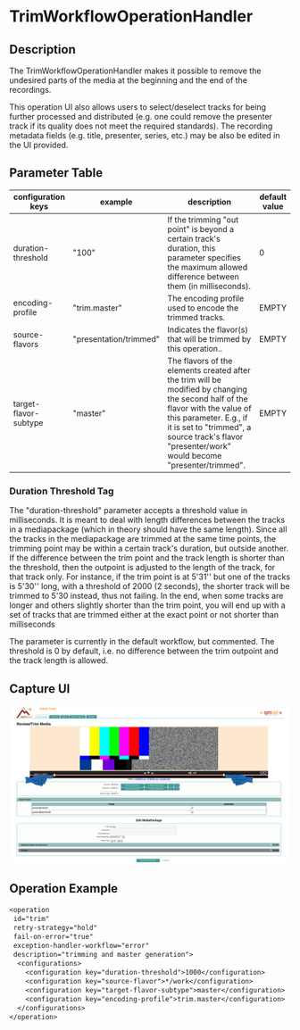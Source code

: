 # TrimWorkflowOperationHandler

## Description
The TrimWorkflowOperationHandler makes it possible to remove the undesired parts of the media at the beginning and the end of the recordings.

This operation UI also allows users to select/deselect tracks for being further processed and distributed (e.g. one could remove the presenter track if its quality does not meet the required standards). The recording metadata fields (e.g. title, presenter, series, etc.) may be also be edited in the UI provided.

## Parameter Table

|configuration keys|example|description|default value|
|------------------|-------|-----------|-------------|
|duration-threshold	|"100"	|If the trimming "out point" is beyond a certain track's duration, this parameter specifies the maximum allowed difference between them (in milliseconds).|0|
|encoding-profile	|"trim.master"	|The encoding profile used to encode the trimmed tracks.	|EMPTY|
|source-flavors |"presentation/trimmed" |Indicates the flavor(s) that will be trimmed by this operation..|EMPTY|
|target-flavor-subtype	|"master"	|The flavors of the elements created after the trim will be modified by changing the second half of the flavor with the value of this parameter. E.g., if it is set to "trimmed", a source track's flavor "presenter/work" would become "presenter/trimmed".|EMPTY|

### Duration Threshold Tag
The "duration-threshold" parameter  accepts a threshold value in milliseconds. It is meant to deal with length differences between the tracks in a mediapackage (which in theory should have the same length). Since all the tracks in the mediapackage are trimmed at the same time points, the trimming point may be within a certain track's duration, but outside another. If the difference between the trim point and the track length is shorter than the threshold, then the outpoint is adjusted to the length of the track, for that track only. For instance, if the trim point is at 5'31'' but one of the tracks is 5'30'' long, with a threshold of 2000 (2 seconds), the shorter track will be trimmed to 5'30 instead, thus not failing. In the end, when some tracks are longer and others slightly shorter than the trim point, you will end up with a set of tracks that are trimmed either at the exact point or not shorter than <threshold> milliseconds

The parameter is currently in the default workflow, but commented. The threshold is 0 by default, i.e. no difference between the trim outpoint and the track length is allowed.

 
## Capture UI

![Trim UI](MatterhornTrimOperation.png)

## Operation Example

    <operation
     id="trim"
     retry-strategy="hold"
     fail-on-error="true"
     exception-handler-workflow="error"
     description="trimming and master generation">
      <configurations>
        <configuration key="duration-threshold">1000</configuration>
        <configuration key="source-flavor">*/work</configuration>
        <configuration key="target-flavor-subtype">master</configuration>
        <configuration key="encoding-profile">trim.master</configuration>
      </configurations>
    </operation>
